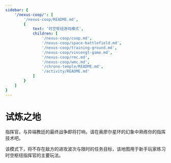 ```yaml
---
sidebar: {
    '/nexus-coop/': [
        '/nexus-coop/README.md',
        {
            text: '时空枢纽游戏模式',
            children: [
                '/nexus-coop/coop.md',
                '/nexus-coop/space-battlefield.md',
                '/nexus-coop/training-ground.md',
                '/nexus-coop/vincengt-game.md',
                '/nexus-coop/rmc.md',
                '/nexus-coop/wmc.md',
                '/chrono-temple/README.md',
                '/activity/README.md'
            ]
        }
    ]
}
---
```


# 试炼之地

指挥官，与异端教廷的最终战争即将打响，请在奥廖尔星环的幻象中熟练你的指挥技术吧。

该模式下，将不存在敌方的进攻波次与限时的任务目标，该地图用于新手玩家练习时空枢纽指挥官的主要玩法。
